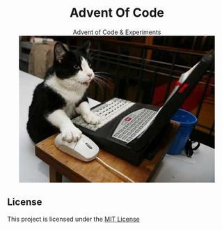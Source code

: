 <html>
  <h1 align=center>Advent Of Code</h1>
  <div align=center>Advent of Code & Experiments</div>
  <div align=center>  
    <img title="el gato pc" alt="un gato en el pc" src=".github/silly-pc-cat.jpg">
  </div>
</html>



## License
This project is licensed under the [MIT License](LICENSE)
